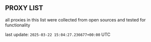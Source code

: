 ## PROXY LIST

all proxies in this list were collected from open sources and tested for functionality

last update: `2025-03-22 15:04:27.236677+00:00` UTC